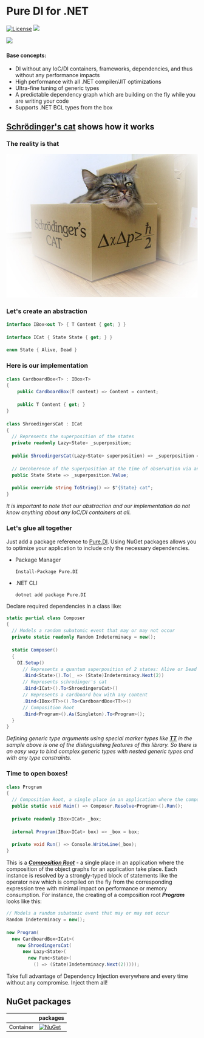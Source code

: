 # Pure DI for .NET

[![License](https://img.shields.io/badge/License-MIT-green.svg)](LICENSE) [<img src="http://tcavs2015.cloudapp.net/app/rest/builds/buildType:(id:DevTeam_PureDI_Build)/statusIcon"/>](http://tcavs2015.cloudapp.net/viewType.html?buildTypeId=DevTeam_PureDI_Build&guest=1)

<img src="https://github.com/DevTeam/Pure.DI/blob/master/Docs/Images/demo.gif"/>

#### Base concepts:

- DI without any IoC/DI containers, frameworks, dependencies, and thus without any performance impacts
- High performance with all .NET compiler/JIT optimizations
- Ultra-fine tuning of generic types
- A predictable dependency graph which are building on the fly while you are writing your code
- Supports .NET BCL types from the box

## [Schrödinger's cat](Samples/ShroedingersCat) shows how it works

### The reality is that

![Cat](https://github.com/DevTeam/IoCContainer/blob/master/Docs/Images/cat.jpg?raw=true)

### Let's create an abstraction

```csharp
interface IBox<out T> { T Content { get; } }

interface ICat { State State { get; } }

enum State { Alive, Dead }
```

### Here is our implementation

```csharp
class CardboardBox<T> : IBox<T>
{
    public CardboardBox(T content) => Content = content;

    public T Content { get; }
}

class ShroedingersCat : ICat
{
  // Represents the superposition of the states
  private readonly Lazy<State> _superposition;

  public ShroedingersCat(Lazy<State> superposition) => _superposition = superposition;

  // Decoherence of the superposition at the time of observation via an irreversible process
  public State State => _superposition.Value;

  public override string ToString() => $"{State} cat";
}
```

_It is important to note that our abstraction and our implementation do not know anything about any IoC/DI containers at all._

### Let's glue all together

Just add a package reference to [Pure.DI](https://www.nuget.org/packages/Pure.DI). Using NuGet packages allows you to optimize your application to include only the necessary dependencies.

- Package Manager

  ```
  Install-Package Pure.DI
  ```
  
- .NET CLI
  
  ```
  dotnet add package Pure.DI
  ```

Declare required dependencies in a class like:

```csharp
static partial class Composer
{
  // Models a random subatomic event that may or may not occur
  private static readonly Random Indeterminacy = new();

  static Composer()
  {
    DI.Setup()
      // Represents a quantum superposition of 2 states: Alive or Dead
      .Bind<State>().To(_ => (State)Indeterminacy.Next(2))
      // Represents schrodinger's cat
      .Bind<ICat>().To<ShroedingersCat>()
      // Represents a cardboard box with any content
      .Bind<IBox<TT>>().To<CardboardBox<TT>>()
      // Composition Root
      .Bind<Program>().As(Singleton).To<Program>();
  }
}
```

_Defining generic type arguments using special marker types like [*__TT__*](Pure.DI/GenericTypeArguments.cs) in the sample above is one of the distinguishing features of this library. So there is an easy way to bind complex generic types with nested generic types and with any type constraints._

### Time to open boxes!

```csharp
class Program
{
  // Composition Root, a single place in an application where the composition of the object graphs for an application take place
  public static void Main() => Composer.Resolve<Program>().Run();

  private readonly IBox<ICat> _box;

  internal Program(IBox<ICat> box) => _box = box;

  private void Run() => Console.WriteLine(_box);
}
```

This is a [*__Composition Root__*](https://blog.ploeh.dk/2011/07/28/CompositionRoot/) - a single place in an application where the composition of the object graphs for an application take place. Each instance is resolved by a strongly-typed block of statements like the operator new which is compiled on the fly from the corresponding expression tree with minimal impact on performance or memory consumption. For instance, the creating of a composition root *__Program__* looks like this:
```csharp
// Models a random subatomic event that may or may not occur
Random Indeterminacy = new();

new Program(
  new CardboardBox<ICat>(
    new ShroedingersCat(
      new Lazy<State>(
        new Func<State>(
          () => (State)Indeterminacy.Next(2)))));
```

Take full advantage of Dependency Injection everywhere and every time without any compromise. Inject them all!

## NuGet packages

|     | packages |
| --- | --- |
| Container | [![NuGet](https://buildstats.info/nuget/Pure.DI)](https://www.nuget.org/packages/Pure.DI) |

